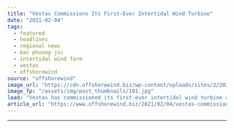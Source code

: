 ```yaml
---
title: "Vestas Commissions Its First-Ever Intertidal Wind Turbine"
date: "2021-02-04"
tags: 
  - featured
  - headlines
  - regional news
  - bac phuong jsc
  - intertidal wind farm
  - vestas
  - offshorewind
source: "offshorewind"
image_url: "https://cdn.offshorewind.biz/wp-content/uploads/sites/2/2021/02/04151009/Vestas-Commissions-Its-First-Ever-Intertidal-Wind-Turbine.jpg"
image_fp: "/assets/img/post_thumbnails/101.jpg"
lead: "Vestas has commissioned its first-ever intertidal wind turbine at Bac Phuong JSC’s wind farm"
article_url: "https://www.offshorewind.biz/2021/02/04/vestas-commissions-its-first-ever-intertidal-wind-turbine/"
---
```


---
